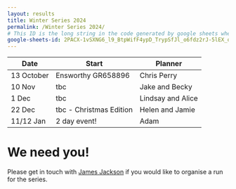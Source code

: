 ```yaml
---
layout: results
title: Winter Series 2024
permalink: /Winter Series 2024/
# This ID is the long string in the code generated by google sheets when you select File->Publish to web.
google-sheets-id: 2PACX-1vSXNG6_l9_BtpWifF4ypD_TrypSfJl_o6fdz2rJ-5lEX_onGgK5X9-Ogy2laXsUJnjB1oTzm_Z0zWts
--- 
```


| Date        | Start                      | Planner                        |
| -----       | -----                      | -------                        |
| 13 October   | Ensworthy GR658896 | Chris Perry                    |
| 10 Nov | tbc | Jake and Becky |
| 1 Dec | tbc | Lindsay and Alice |
| 22 Dec | tbc - Christmas Edition | Helen and Jamie |
| 11/12 Jan | 2 day event! | Adam |
 
# We need you!
Please get in touch with [James Jackson](mailto:jim7205319@gmail.com) if you would like to organise a run for the series.
